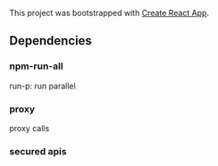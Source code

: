 This project was bootstrapped with [Create React App](https://github.com/facebook/create-react-app).

## Dependencies

### npm-run-all

run-p: run parallel

### proxy

proxy calls

### secured apis
